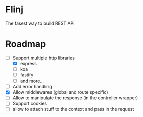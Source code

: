 # Flinj

The fasest way to build REST API

# Roadmap

- [ ] Support multiple http libraries
  - [x] express
  - [ ] koa
  - [ ] fastify
  - [ ] and more...
- [ ] Add error handling
- [x] Allow middlewares (global and route specific)
- [ ] Allow to manipulate the response (in the controller wrapper)
- [ ] Support cookies
- [ ] allow to attach stuff to the context and pass in the request
